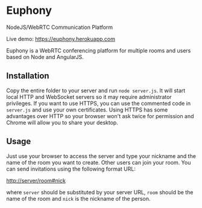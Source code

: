 # Euphony
NodeJS/WebRTC Communication Platform

Live demo: https://euphony.herokuapp.com

Euphony is a WebRTC conferencing platform for multiple rooms and users based on Node and AngularJS.

Installation
------------

Copy the entire folder to your server and run ```node server.js```. It will start local HTTP and WebSocket servers so it may require administrator privileges. If you want to use HTTPS, you can use the commented code in ```server.js``` and use your own certificates. Using HTTPS has some advantages over HTTP so your browser won't ask twice for permission and Chrome will allow you to share your desktop.

Usage
-----

Just use your browser to access the server and type your nickname and the name of the room you want to create. Other users can join your room. You can send invitations using the following format URL:

[http://server/room#nick](https://server/room#nick)

where ```server``` should be substituted by your server URL, ```room``` should be the name of the room and ```nick``` is the nickname of the person.
